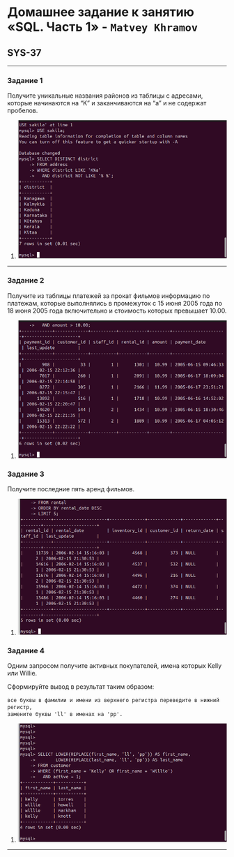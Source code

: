 # Домашнее задание к занятию «SQL. Часть 1» - `Matvey Khramov`  
## SYS-37

---

### Задание 1


Получите уникальные названия районов из таблицы с адресами, которые начинаются на “K” и заканчиваются на “a” и не содержат пробелов.

1. ![Screenshot 3](https://github.com/Netology88/DevOps.-I-D/blob/main/screenshots/Screenshot%20from%202025-01-13%2010-20-02.png)

---

### Задание 2

Получите из таблицы платежей за прокат фильмов информацию по платежам, которые выполнялись в промежуток с 15 июня 2005 года по 18 июня 2005 года включительно и стоимость которых превышает 10.00.


1. ![Screenshot 4](https://github.com/Netology88/DevOps.-I-D/blob/main/screenshots/Screenshot%20from%202025-01-13%2010-22-41.png)



### Задание 3
Получите последние пять аренд фильмов.

1. ![Screenshot 4](https://github.com/Netology88/DevOps.-I-D/blob/main/screenshots/Screenshot%20from%202025-01-13%2010-23-46.png)



### Задание 4

Одним запросом получите активных покупателей, имена которых Kelly или Willie.

Сформируйте вывод в результат таким образом:

    все буквы в фамилии и имени из верхнего регистра переведите в нижний регистр,
    замените буквы 'll' в именах на 'pp'.

1. ![Screenshot 4](https://github.com/Netology88/DevOps.-I-D/blob/main/screenshots/Screenshot%20from%202025-01-13%2010-26-55.png)

---
